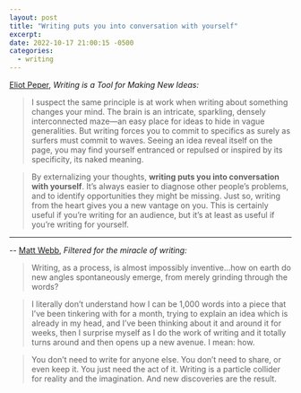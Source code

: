 ```yaml
---
layout: post
title: "Writing puts you into conversation with yourself"
excerpt:
date: 2022-10-17 21:00:15 -0500
categories:
  - writing
---
```


[Eliot Peper](https://every.to/p/writing-is-a-tool-for-making-new-ideas), _Writing is a Tool for Making New Ideas:_

> I suspect the same principle is at work when writing about something changes your mind. The brain is an intricate, sparkling, densely interconnected maze—an easy place for ideas to hide in vague generalities. But writing forces you to commit to specifics as surely as surfers must commit to waves. Seeing an idea reveal itself on the page, you may find yourself entranced or repulsed or inspired by its specificity, its naked meaning.

> By externalizing your thoughts, **writing puts you into conversation with yourself**. It’s always easier to diagnose other people’s problems, and to identify opportunities they might be missing. Just so, writing from the heart gives you a new vantage on you. This is certainly useful if you’re writing for an audience, but it’s at least as useful if you’re writing for yourself.

---

-- [Matt Webb](https://interconnected.org/home/2022/10/12/filtered), _Filtered for the miracle of writing:_

> Writing, as a process, is almost impossibly inventive...how on earth do new angles spontaneously emerge, from merely grinding through the words?

> I literally don’t understand how I can be 1,000 words into a piece that I’ve been tinkering with for a month, trying to explain an idea which is already in my head, and I’ve been thinking about it and around it for weeks, then I surprise myself as I do the work of writing and it totally turns around and then opens up a new avenue. I mean: how.

> You don’t need to write for anyone else. You don’t need to share, or even keep it. You just need the act of it. Writing is a particle collider for reality and the imagination. And new discoveries are the result.
